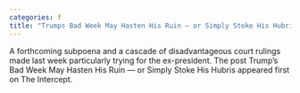 ```yaml
---
categories: f
title: "Trumps Bad Week May Hasten His Ruin — or Simply Stoke His Hubris"
---
```

A forthcoming subpoena and a cascade of disadvantageous court rulings made last week particularly trying for the ex-president.
The post Trump&#8217;s Bad Week May Hasten His Ruin — or Simply Stoke His Hubris appeared first on The Intercept.
